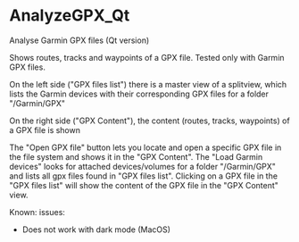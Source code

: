 # AnalyzeGPX_Qt
Analyse Garmin GPX files (Qt version)

Shows routes, tracks and waypoints of a GPX file. Tested only with Garmin GPX files.

On the left side ("GPX files list") there is a master view of a splitview, which lists the Garmin devices with their corresponding GPX files for a folder "/Garmin/GPX"

On the right side ("GPX Content"), the content (routes, tracks, waypoints) of a GPX file is shown

The "Open GPX file" button lets you locate and open a specific GPX file in the file system and shows it in the "GPX Content".
The "Load Garmin devices" looks for attached devices/volumes for a folder "/Garmin/GPX" and lists all gpx files found in "GPX files list".
Clicking on a GPX file in the "GPX files list" will show the content of the GPX file in the "GPX Content" view.

Known: issues:
- Does not work with dark mode (MacOS)
